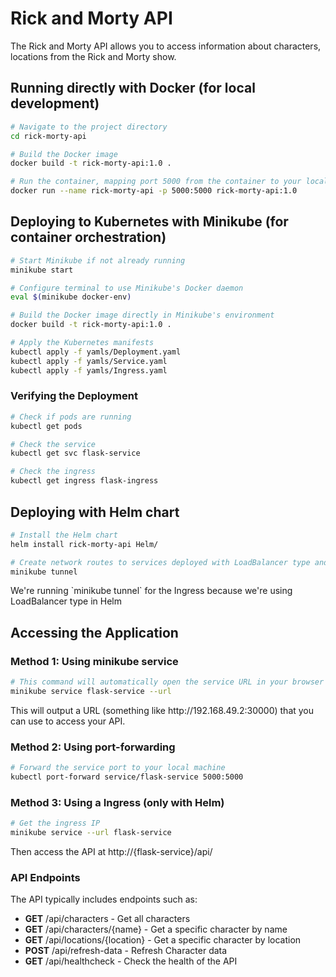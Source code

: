 # Rick and Morty API

The Rick and Morty API allows you to access information about characters, locations from the Rick and Morty show.

## Running directly with Docker (for local development)

```bash
# Navigate to the project directory
cd rick-morty-api

# Build the Docker image
docker build -t rick-morty-api:1.0 .

# Run the container, mapping port 5000 from the container to your local machine
docker run --name rick-morty-api -p 5000:5000 rick-morty-api:1.0
```

## Deploying to Kubernetes with Minikube (for container orchestration)

```bash
# Start Minikube if not already running
minikube start

# Configure terminal to use Minikube's Docker daemon
eval $(minikube docker-env)

# Build the Docker image directly in Minikube's environment
docker build -t rick-morty-api:1.0 .

# Apply the Kubernetes manifests
kubectl apply -f yamls/Deployment.yaml
kubectl apply -f yamls/Service.yaml
kubectl apply -f yamls/Ingress.yaml
```

### Verifying the Deployment

```bash
# Check if pods are running
kubectl get pods

# Check the service
kubectl get svc flask-service

# Check the ingress
kubectl get ingress flask-ingress
```

## Deploying with Helm chart

```bash
# Install the Helm chart
helm install rick-morty-api Helm/

# Create network routes to services deployed with LoadBalancer type and Ingress
minikube tunnel 
```
<p>We're running `minikube tunnel` for the Ingress because we're using LoadBalancer type in Helm</p>

## Accessing the Application

### Method 1: Using minikube service

```bash
# This command will automatically open the service URL in your browser
minikube service flask-service --url
```
<p>This will output a URL (something like http://192.168.49.2:30000) that you can use to access your API.</p>

### Method 2: Using port-forwarding

```bash
# Forward the service port to your local machine
kubectl port-forward service/flask-service 5000:5000
```

### Method 3: Using a Ingress (only with Helm)

```bash
# Get the ingress IP
minikube service --url flask-service
```
<p>Then access the API at http://{flask-service}/api/</p>

### API Endpoints

The API typically includes endpoints such as:

- **GET** /api/characters - Get all characters
- **GET** /api/characters/{name} - Get a specific character by name
- **GET** /api/locations/{location} - Get a specific character by location
- **POST** /api/refresh-data - Refresh Character data
- **GET** /api/healthcheck - Check the health of the API